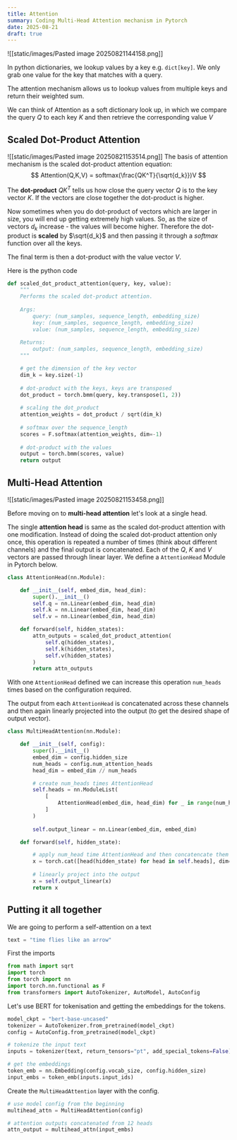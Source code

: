 ```yaml
---
title: Attention
summary: Coding Multi-Head Attention mechanism in Pytorch
date: 2025-08-21
draft: true
---
```



![[static/images/Pasted image 20250821144158.png]]



In python dictionaries, we lookup values by a key e.g. `dict[key]`. We only grab one value for the key that matches with a query.

The attention mechanism allows us to lookup values from multiple keys and return their weighted sum.

We can think of Attention as a soft dictionary look up, in which we compare the query $Q$ to each key $K$ and then retrieve the corresponding value $V$


## Scaled Dot-Product Attention
![[static/images/Pasted image 20250821153514.png]]
The basis of attention mechanism is the scaled dot-product attention equation:
$$
Attention(Q,K,V) = softmax(\frac{QK^T}{\sqrt{d_k}})V
$$

The **dot-product** $QK^T$ tells us how close the query vector $Q$ is to the key vector $K$. If the vectors are close together the dot-product is higher.

Now sometimes when you do dot-product of vectors which are larger in size, you will end up getting extremely high values. So, as the size of vectors $d_k$ increase - the values will become higher. Therefore the dot-product is **scaled** by $\sqrt{d_k}$ and then passing it through a $softmax$ function over all the keys.

The final term is then a dot-product with the value vector $V$.

Here is the python code
```python
def scaled_dot_product_attention(query, key, value):
	"""
	Performs the scaled dot-product attention.
	
	Args:
		query: (num_samples, sequence_length, embedding_size)
		key: (num_samples, sequence_length, embedding_size)
		value: (num_samples, sequence_length, embedding_size)
	
	Returns:
		output: (num_samples, sequence_length, embedding_size)
	"""

    # get the dimension of the key vector
    dim_k = key.size(-1)
    
    # dot-product with the keys, keys are transposed
    dot_product = torch.bmm(query, key.transpose(1, 2))
    
    # scaling the dot_product
    attention_weights = dot_product / sqrt(dim_k)
    
    # softmax over the sequence_length
    scores = F.softmax(attention_weights, dim=-1)
    
    # dot-product with the values
    output = torch.bmm(scores, value)
	return output
```


## Multi-Head Attention

![[static/images/Pasted image 20250821153458.png]]


Before moving on to **multi-head attention** let's look at a single head. 

The single **attention head** is same as the scaled dot-product attention with one modification. Instead of doing the scaled dot-product attention only once, this operation is repeated a number of times (think about different channels) and the final output is concatenated. Each of the $Q$, $K$ and $V$ vectors are passed through linear layer.  We define a `AttentionHead` Module in Pytorch below.

```python
class AttentionHead(nn.Module):

    def __init__(self, embed_dim, head_dim):
        super().__init__()
        self.q = nn.Linear(embed_dim, head_dim)
        self.k = nn.Linear(embed_dim, head_dim)
        self.v = nn.Linear(embed_dim, head_dim)

    def forward(self, hidden_states):
        attn_outputs = scaled_dot_product_attention(
            self.q(hidden_states),
            self.k(hidden_states),
            self.v(hidden_states)
        )
        return attn_outputs
```

With one `AttentionHead` defined we can increase this operation `num_heads` times based on the configuration required.

The output from each `AttentionHead` is concatenated across these channels and then again linearly projected into the output (to get the desired shape of output vector).

```python
class MultiHeadAttention(nn.Module):

    def __init__(self, config):
        super().__init__()
        embed_dim = config.hidden_size
        num_heads = config.num_attention_heads
        head_dim = embed_dim // num_heads

		# create num_heads times AttentionHead
		self.heads = nn.ModuleList(
            [
                AttentionHead(embed_dim, head_dim) for _ in range(num_heads)
            ]
        )
		
        self.output_linear = nn.Linear(embed_dim, embed_dim)

    def forward(self, hidden_state):

		# apply num_head time AttentionHead and then concatencate them
        x = torch.cat([head(hidden_state) for head in self.heads], dim=-1)
        
        # linearly project into the output
        x = self.output_linear(x)
        return x
```


## Putting it all together

We are going to perform a self-attention on a text

```python
text = "time flies like an arrow"
```

First the imports
```python
from math import sqrt
import torch
from torch import nn
import torch.nn.functional as F
from transformers import AutoTokenizer, AutoModel, AutoConfig
```

Let's use BERT for tokenisation and getting the embeddings for the tokens.
```python
model_ckpt = "bert-base-uncased"
tokenizer = AutoTokenizer.from_pretrained(model_ckpt)
config = AutoConfig.from_pretrained(model_ckpt)

# tokenize the input text
inputs = tokenizer(text, return_tensors="pt", add_special_tokens=False)

# get the embeddings
token_emb = nn.Embedding(config.vocab_size, config.hidden_size)
input_embs = token_emb(inputs.input_ids)
```

Create the `MultiHeadAttention` layer with the config.
```python
# use model config from the beginning
multihead_attn = MultiHeadAttention(config)

# attention outputs concatenated from 12 heads
attn_output = multihead_attn(input_embs)
```



